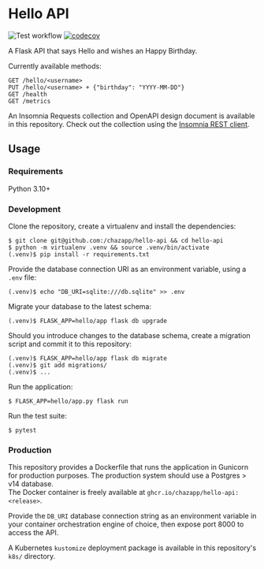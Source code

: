 # Hello API

![Test workflow](https://github.com/chazapp/hello-api/actions/workflows/tests.yml/badge.svg)
[![codecov](https://codecov.io/gh/chazapp/hello-api/branch/master/graph/badge.svg?token=R8F37BGZZM)](https://codecov.io/gh/chazapp/hello-api)

A Flask API that says Hello and wishes an Happy Birthday.

Currently available methods:

```
GET /hello/<username>
PUT /hello/<username> + {"birthday": "YYYY-MM-DD"}
GET /health
GET /metrics
```

An Insomnia Requests collection and OpenAPI design document is available in this
repository. Check out the collection using the [Insomnia REST client](https://insomnia.rest/).

## Usage

### Requirements
Python 3.10+

### Development
Clone the repository, create a virtualenv and install the dependencies:

```
$ git clone git@github.com:/chazapp/hello-api && cd hello-api
$ python -m virtualenv .venv && source .venv/bin/activate
(.venv)$ pip install -r requirements.txt
```

Provide the database connection URI as an environment variable, using a `.env` file:

```
(.venv)$ echo "DB_URI=sqlite:///db.sqlite" >> .env
```

Migrate your database to the latest schema:

```
(.venv)$ FLASK_APP=hello/app flask db upgrade
```

Should you introduce changes to the database schema, create a migration script
and commit it to this repository:

```
(.venv)$ FLASK_APP=hello/app flask db migrate
(.venv)$ git add migrations/
(.venv)$ ...
```

Run the application:
```
$ FLASK_APP=hello/app.py flask run
```

Run the test suite:

```
$ pytest
```

### Production

This repository provides a Dockerfile that runs the application in Gunicorn
for production purposes. The production system should use a Postgres > v14 database.  
The Docker container is freely available at `ghcr.io/chazapp/hello-api:<release>`.  

Provide the `DB_URI` database connection string as an environment variable in
your container orchestration engine of choice, then expose port 8000 to access
the API. 
  
A Kubernetes `kustomize` deployment package is available in this repository's `k8s/` directory.